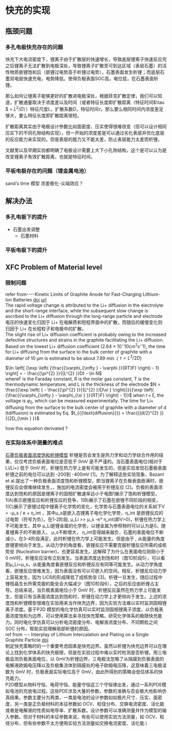 # 快充的实现
## 瓶颈问题
### 多孔电极快充存在的问题
 快充下大电流密度下，锂离子由于扩散层的快速增长，导致底层锂离子快速反应完之后锂离子无法扩散到电极深处，导致锂离子扩散至可到达区域（表层石墨）的活性物质嵌锂饱和后（嵌锂过电势高于析锂过电势），石墨表面发生析锂；而底层石墨双电层快速充电，电势降低。使得负极表面SOC高，电位低，在石墨表面析锂。

 那么如何让锂离子能够更好的扩散进电极深处，根据菲克扩散定律，我们可以知道，扩散通量取决于浓度差以及时间（或者特征长度即扩散距离（特征时间$\tau $ = $L^2/D$））特征尺度L，扩散系数D，特征时间$\tau$。那么要么相同时间内浓度差足够大，要么特征长度即扩散距离很短。

 扩散距离其实由于电极设计参数比如面密度、压实使得很难改变（但可以设计相同压实下的不同孔隙结构实现），但一开始的浓度差是可以通过劣化表层并优化底层的反应能力来实现的。但是表层的能力又不能太差，防止表层能力太差而析锂。

 文献里以及早期实验都明确了电极设计需要上大下小孔隙结构，这个是可以认为是改变锂离子有效扩散距离，也就是特征时间。

### 平板电极存在的问题（锂金属电池）
 sand‘s time 模型
 浓差极化-尖端效应？


 ## 解决办法
### 多孔电极下的提升
- 石墨出发调整
  - 石墨材料

### 平板电极下的提升


## XFC Problem of Material level
### 限制问题
refer from----Kinetic Limits of Graphite Anode for Fast-Charging Lithium-Ion Batteries
[doi](https://doi.org/10.1007/s40820-023-01183-6)
[url](https://link.springer.com/article/10.1007/s40820-023-01183-6#article-info)\
The rapid voltage change is attributed to the Li+ diffusion in the electrolyte and the short-range interface, while the subsequent slow change is ascribed to the Li+ diffusion through the long-range particle and electrode 电压的快速变化归因于 Li+ 在电解质和短程界面中的扩散，而随后的缓慢变化则归因于 Li+ 在长程粒子和电极中的扩散。\
The slight rise of Li+ diffusion coefficient is probably owing to the increased defective structures and strains in the graphite facilitating the Li+ diffusion. Based on the lowest Li+ diffusion coefficient ($2.64 × 10^−10 cm^2 s^−1$), the time for Li+ diffusing from the surface to the bulk center of graphite with a diameter of 10 μm is estimated to be about 7.89 min .( $\tau =L^2/2D$)   

$\ln \left[ {\exp \left( {\frac{{\varphi_{\infty } - \varphi }}{RT}F} \right) - 1} \right] = - \frac{{\pi^{2} }}{{L^{2} }}Dt - \ln N$ \
whereF is the Faraday constant, R is the molar gas constant, T is the thermodynamic temperature, and L is the thickness of the electrode $N = \frac{{\exp \left( { - \frac{{\pi^{2} }}{{L^{2} }}D\xi } \right)}}{{\exp \left( {\frac{{\varphi_{\infty } - \varphi_{\xi } }}{RT}F} \right) - 1}}$
 when t = ξ, the voltage is ${{\varphi }}_{{\upxi }}$, which can be measured experimentally.
The time for Li+ diffusing from the surface to the bulk center of graphite with a diameter of d (tdiffusion) is estimated by Eq. $t_{{{\text{diffusion}}}} = \frac{{(d/2)^{2} }}{{2D_{\min } }}$

how this equation derivated ?
### 在实际体系中测量的难点
[石墨负极表面浓度饱和析锂模型](https://ars.els-cdn.com/content/image/1-s2.0-S254243512030619X-gr5.jpg)
 析锂是否会发生是热力学和动力学综合作用的结果，仅仅考虑负极表面电位是否低于 0mV 是不严谨的。当石墨表面电位(相对于 Li/Li+) 低于 0mV 时，析锂在热力学上是有可能发生的，但是实验发现石墨极表面析锂之前的电位可以达到 -200到 -400mV [1]。为了解释这些实验现象，Bazant et al.提出了一种负极表面浓度饱和析锂模型，即当锂离子在负极表面嵌满时，嵌锂反应会很难继续发生，，施加的电流密度会被用于析锂反应 [2]。负极的表面浓度达到饱和的原因是锂离子的固相扩散速率远小于电图1展示了饱和析锂模型，1(A)表示嵌锂反应和析锂反应的竞争，1(B)展示了石墨在嵌锂不同阶段的相变，1(C)展示了嵌锂过程中锂离子化学势的变化，化学势与石墨表面电位的关系如下V  = -μ_s / e + η_int ，其中μ_s是嵌入态锂离子电化学化学势，η_int 是嵌锂反应的过电势（符号为负）。在1-2阶段, μ_Li >> μ_s -e* η_int(即V>0)，析锂在热力学上不可能发生，其中 μ_Li是锂金属的化学势，以锂金属为参照物时可以认为是0。随着锂离子的不断嵌入，  μ_s不断增大， η_int变得越来越负，石墨的表面电位不断减小，在3-4阶段满足，此时析锂在热力学上可能发生。但是由于 , 从能量的角度嵌锂更倾向于发生。从动力学的角度看，嵌锂反应不需要克服析锂反应所需的成核势垒 (Nucleation barrier)，也更容易发生。这解释了为什么在表面电位刚刚小于0 mV时，析锂反应没有立刻发生。当表面浓度达到饱和时（图1D阶段5），可以看到μ_Li=μ_s，从能量角度看嵌锂反应和析锂反应有同等可能发生。从动力学角度看，嵌锂反应很难发生，因为表面没有可以可嵌入的空间。相反，析锂反应动力学上容易发生，因为 LiC6的形成降低了成核势垒 [3]。析锂一旦发生，随后过程中锂枝晶生长所需克服的能垒会大幅减少（图1D阶段6），之后的反应由析锂占主导。总结来说，当负极表面电位小于 0mV 时，析锂反应虽然在热力学上可能发生，但是只有当表面浓度达到饱和时，析锂在动力学上才更倾向于发生。上述的浓度饱和析锂模型很难在实验用来当作快充边界，因为实验方法难以实时监测固相锂离子浓度。基于P2D 模型的电化学仿真可以实时监测固相锂离子浓度，以负极表面浓度饱和为边界，可以使用算法来寻找快充策略，研究化学体系的极限快充能力。同时电化学仿真可以分析电流密度分布、电解液浓度分布、不同颗粒之间 SOC 分布，帮助实验理解局部析锂的原因。\
ref from --- Interplay of Lithium Intercalation and Plating on a Single Graphite Particle 
[doi](https://doi.org/10.1016/j.joule.2020.12.020) \
 制定快充策略时的一个重要考虑因素是快充边界。虽然以析锂为快充边界可以在理论上找到化学体系的快充极限，但是在实验过程中难以实时检测是否析锂。用三电极监测负极表面电位，以 0mV为析锂边界，三电极法忽略了从隔膜到负极表面的电解液欧姆电压降以及负极集流体到隔膜处的电子欧姆电压降，这意味着三电极读数为 0mV 时，负极表面实际电位高于 0mV，由此所得到的策略会低估体系的快充能力。\
P2D模型从物料守恒、电荷守恒、能量守恒这三个守恒律出发，通过一系列PDE模拟电池的充放电过程。这些PDE涉及大量的参数，参数的准确与否会极大地影响仿真结果。参数主要分为两类，一类是电池的设计参数如如极片尺寸、压实、面密度，另一类是正负极材料的本征参数如 OCV、粒径分布、交换电流密度、活化能或者是电解液的性质如电导率、扩散系数。设计参数可以准确测量并作为模型的输入参数。但对于材料的本征参数来说，有些可以使用实验方法测量，如 OCV、粒径分布，但有些参数不太方便用实验方法测量如交换电流密度、活化能.\

 
